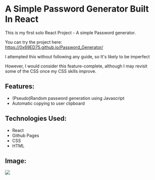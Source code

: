 # A Simple Password Generator Built In React

This is my first solo React Project - A simple Password generator.

You can try the project here: https://0x69ED75.github.io/Password_Generator/

I attempted this without following any guide, so It's likely to be imperfect

However, I would consider this feature-complete, although I may revisit some of the CSS once my CSS skills improve.

## Features:
- (Pseudo)Random password generation using Javascript
- Automatic copying to user clipboard

## Technologies Used:
- React
- Github Pages
- CSS
- HTML

## Image:
<img src= "https://cdn.upload.systems/uploads/LhlgcRqb.png">
